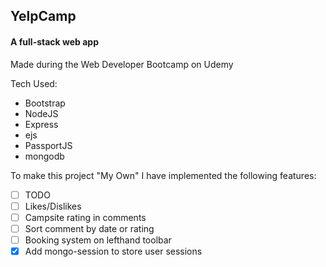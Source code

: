 ## YelpCamp
#### A full-stack web app
Made during the Web Developer Bootcamp on Udemy

Tech Used:
- Bootstrap
- NodeJS
- Express
- ejs
- PassportJS
- mongodb

To make this project "My Own" I have implemented the following features:
- [ ] TODO
- [ ] Likes/Dislikes
- [ ] Campsite rating in comments
- [ ] Sort comment by date or rating
- [ ] Booking system on lefthand toolbar
- [x] Add mongo-session to store user sessions
